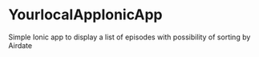 # YourlocalAppIonicApp

Simple Ionic app to display a list of episodes with possibility of sorting by Airdate

